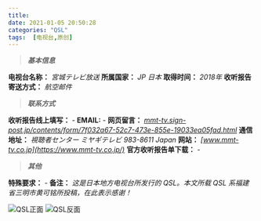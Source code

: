 ```yaml
---
title: 
date: 2021-01-05 20:50:28
categories: "QSL"
tags:  [电视台,原创]
---
```

> ***基本信息***

**电视台名称：** *宮城テレビ放送*
**所属国家：** *JP 日本*
**取得时间：** *2018年*
**收听报告寄送方式：** *航空邮件*

<!--more-->

> ***联系方式***

**收听报告线上填写：** *-*
**EMAIL:** *-*
**网页留言：** *[mmt-tv.sign-post.jp/contents/form/7f032a67-52c7-473e-855e-19033ea05fad.html](https://mmt-tv.sign-post.jp/contents/form/7f032a67-52c7-473e-855e-19033ea05fad.html)*
**通信地址：** *視聴者センター ミヤギテレビ 983-8611 Japan*
**网站：** *[www.mmt-tv.co.jp](https://www.mmt-tv.co.jp/)*
**官方收听报告单下载：** *-*

> ***其他***

**特殊要求：** *-*
**备注：** *这是日本地方电视台所发行的 QSL。本文所载 QSL 系福建省三明市黄可铭所投稿，在此表示感谢！*

![QSL正面](https://c.ibcl.us/QSL-JOMMdtv_20210105/1.png "QSL正面")
![QSL反面](https://c.ibcl.us/QSL-JOMMdtv_20210105/2.png "QSL反面")
